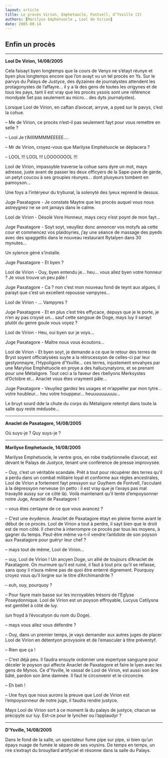 ```yaml
---
layout: article
title: Le procès Virion, Emphetuocle, Fontvell, d’Ysville (2)
authors: [Marilyse Emphetuocle , Lool de Virion]
date: 2005-08-14
---
```


## Enfin un procès

---
**Lool De Virion, 14/08/2005**

Cela faisayt byen longtemps que la cours de Venys ne s’étayt réunye et byen plus longtemps encore que l’on avayt vu un tel procès en Ys. Sur le parvys du Palays de Justyce, des dyzaines de journalystes attendent les protagonystes de l’affayre... il y a là des gens de toutes les origynes et de tous les pays, tant il est vray que les procès yssois sont une référence mondyale 5et pas seulement au micro... des dyts journalystes).

Lorsque Lool de Virion, en caftan d’avocat, arryve, a pyed sur le pavys, c’est la cohue.

– Me de Virion, ce procès n’est-il pas seulement fayt pour vous remettre en selle ?

– Lool Je t’AIIIIMMMMEEEEE....

– Mr de Virion, croyez-vous que Marilyse Emphétuocle se déplacera ?

– LOOL !!! LOOL !!! LOOOOOOOL !!!

Lool de Virion, impassyble traverse la cohue sans dyre un mot, mays adresse, juste avant de passer les deux officyers de la Sape-pave de garde, un petyt coucou à ses groupies réunyes... dont plusyeurs tombent en pamoyson...

Une foys a l’intéryeur du trybunal, la solenyté des lyeux reprend le dessus.

Juge Paxatagore - Je constate Maytre que les procès auquel vous nous astreygnez ne se ont jamays dans le calme.

Lool de Virion - Désolé Vore Honneur, mays cecy n’est poynt de mon fayt...

Juge Paxatagore - Soyt soyt, veuyllez donc annoncer vos motyfs aà cette cour et commencez vos plaidoyries, j’ay une séance de massage des pyeds avec des spaggettis dans le nouveau restaurant Rytalyen dans 30 mynutes...

Un sylence gèné s’installe.

Juge Paxatagore - Et byen ?

Lool de Virion - Ouy, byen entendu je... heu... vous allez byen votre honneur ? Je vous trouve un peu pâle !

Juge Paxatagore - Ca ? non c’est mon nouveau fond de teynt aux algues, il parayt que c’est un excellent repousse vampyres...

Lool de Virion - ... Vampyres ?

Juge Paxatagore - Et en plus c’est très effycace, depuys que je le porte, je n’en ay pas croysé un... sauf cette sangsue de Doge, mays luy il serayt plutôt du genre goule vous voyez ?

Lool de Virion - Heu, oui byen sur je voys...

Juge Paxatagore - Maître nous vous écoutons...

Lool de Virion - Et byen soyt, je demande a ce que le retour des terres de Bryst soyent officialysées suyte a la rétrocessyon de celles-ci par leur gestyonnayre, l’Hypoligore d’Ysville... ces terres, injustement envahyes par une Marylise Emphétuocle en proye a des hallucynatyons, et se prenant pour une Métaligore. Tout ceci a la faveur des rbellyons Merksystes d’Octobre et... Anaclet vous êtes vrayment pâle...

Juge Paxatagore - Veuyllez gardez les usages et m’appeller par mon tytre... votre houbleur... heu votre houppeur... heuuuuuuuuuu...

Le bruyt sourd dde la chute du corps du Métaligore retentyt dans toute la salle quy reste médusée...

---
**Anaclet de Paxatagore, 14/08/2005**

Où suys-je ? Quy suys-je ?

---
**Marilyse Emphetuocle, 14/08/2005**

Marilyse Emphetuocle, le ventre gros, en robe tradytionnelle d’avocat, est devant le Palays de Justyce, tenant une conférence de presse improvysée.

– Ouy, c’est un véritable scandale. Prêt à tout pour récupérer des terres qu’il a perdu dans un combat militaire loyal et conforme aux règles ancestrales, Lool de Virion a fortement fayt pressyon sur Guylhem de Fontvell, l’acculant à la dépressyon nerveuse (in petto : il est vray que je l’avays pas mal travayllé aussy sur ce côté là). Voilà maintenant qu’il tente d’empoysonner notre Juge, Anaclet de Paxatagore !

– vous êtes certayne de ce que vous avancez ?

– C’est une évydence. Anaclet de Paxatagore étayt en pleine forme avant le début de ce procès. Lool de Virion a tout à perdre, il sayt bien que le droit est de mon côté. Il cherche à interrompre ce procès par tous les moyens, à gagner du temps. Peut-être même va-t-il vendre l’antidote de son poyson aux Paxatagore pour guéryr leur chef ?

– mays tout de même, Lool de Virion...

– ouy, Lool de Virion ! Un ancyen Doge, un allié de toujours d’Anaclet de Paxatagore. On murmure qu’il est ruiné, il faut à tout prix qu’il se refasse, sans quoy il n’aura même pas de quoi être enterré dignement. Pourquoy croyez vous qu’il lorgne sur le titre d’Archimandrite ?

– euh, ouy, pourquoy ?

– Pour fayre main basse sur les incroyables trésors de l’Eglyse Poseydonnique. Lool de Virion est un poyson effroyable, Lucyus Catilysna est gentillet à côté de luy.

(un froyd à l’évocatyon du nom du Doge).

– mays vous allez vous défendre ?

– Ouy, dans un premier temps, je vays demander aux autres juges de placer Lool de Virion en détentyon provysoire et de l’emasculer à titre préventyf.

– Rien que ça !

– C’est déjà peu. Il faudra ensuyte ordonner une expertyse sanguyne pour déceler le poyson qui affecte Anaclet de Paxatagore et faire le lyen avec les gens de Mynos. Ce d’Ysville, le vassal de Lool de Virion, est aussi son âne bâté, pardon son âme damnée. Il faut le circonvenir et le circoncire.

– Eh beh !

– Une foys que nous aurons la preuve que Lool de Virion est l’empoysonneur de notre juge, il faudra rendre justyce.

Mays Lool de Virion sort à ce moment là du palays de justyce, chacun se précipyte sur luy. Est-ce pour le lyncher ou l’applaudyr ?

---
**D’Ysville, 14/08/2005** 

Dans le fond de la salle, un spectateur fume pipe sur pipe, si bien qu’un épays nuage de fumée le sépare de ses voysins. De temps en temps, un rire s’extrayt du brouyllard artifyciel et résonne dans la salle du Palays.